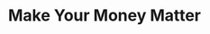 ---
layout: post
title: Make Your Money Matter
thumb-jpg: /images/work-pscu.png
thumb-cover: /images/work-pscu-cover.jpg
thumb-mp4: /images/work-pscu.mp4
year: 2013
color: rgb(171, 169, 118)
agency: Firstborn
role: Lead Front End Developer
href: http://makeyourmoneymatter.org
---